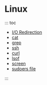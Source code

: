 # Linux

::: toc
* [I/O Redirection](io_redirection.md)
* [cat](cat.md)
* [grep](grep.md)
* [ssh](ssh.md)
* [curl](curl.md)
* [lsof](lsof.md)
* [screen](screen.md)
* [sudoers file](sudoers.md)

:::


